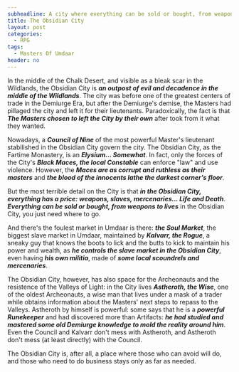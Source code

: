 ```yaml
---
subheadline: A city where everything can be sold or bought, from weapons to lives
title: The Obsidian City
layout: post
categories:
  - RPG
tags:
  - Masters Of Umdaar
header: no
---
```


In the middle of the Chalk Desert, and visible as a bleak scar in the Wildlands, the Obsidian City is ___an outpost of evil and decadence in the middle of the Wildlands___. The city was before one of the greatest centers of trade in the Demiurge Era, but after the Demiurge's demise, the Masters had pillaged the city and left it for their lieutenants. Paradoxically, the fact is that ___The Masters chosen to left the City by their own___ after took from it what they wanted.

Nowadays, a ___Council of Nine___ of the most powerful Master's lieutenant stabilished in the Obsidian City govern the city. The Obsidian City, as the Fartime Monastery, is an ___Elysium... Somewhat___. In fact, only the forces of the City's ___Black Maces, the local Constable___ can enforce "law" and use violence. However, the ___Maces are as corrupt and ruthless as their masters___ and ___the blood of the innocents lathe the darkest corner's floor___.

But the most terrible detail on the City is that ___in the Obsidian City, everything has a price: weapons, slaves, mercenaries... Life and Death___. ___Everything can be sold or bought, from weapons to lives___ in the Obsidian City, you just need where to go.

And there's the foulest market in Umdaar is there: ___the Soul Market___, the biggest slave market in Umdaar, maintained by ___Kalvarr, the Rogue___, a sneaky guy that knows the boots to lick and the butts to kick to maintain his power and wealth, as ___he controls the slave market in the Obsidian City___, even having ___his own militia___, made of ___some local scoundrels and mercenaries___.

The Obsidian City, however, has also space for the Archeonauts and the resistence of the Valleys of Light: in the City lives ___Astheroth, the Wise___, one of the oldest Archeonauts, a wise man that lives under a mask of a trader while obtains information about the Masters' next steps to repass to the Valleys. Astheroth by himself is powerful: some says that he is a ___powerful Runekeeper___ and had discovered more than Artifacts: ___he had studied and mastered some old Demiurge knowledge to mold the reality around him___. Even the Council and Kalvarr don't mess with Astheroth, and Astheroth don't mess (at least directly) with the Council.

The Obsidian City is, after all, a place where those who can avoid will do, and those who need to do business stays only as far as needed.
